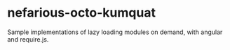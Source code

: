# nefarious-octo-kumquat
Sample implementations of lazy loading modules on demand, with angular and require.js.
